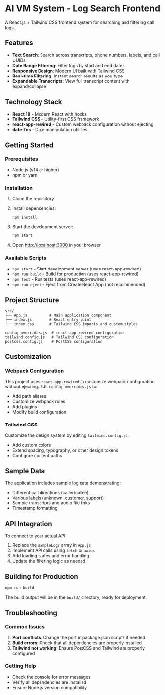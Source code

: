 # AI VM System - Log Search Frontend

A React.js + Tailwind CSS frontend system for searching and filtering call logs.

## Features

- **Text Search**: Search across transcripts, phone numbers, labels, and call UUIDs
- **Date Range Filtering**: Filter logs by start and end dates
- **Responsive Design**: Modern UI built with Tailwind CSS
- **Real-time Filtering**: Instant search results as you type
- **Expandable Transcripts**: View full transcript content with expand/collapse

## Technology Stack

- **React 18** - Modern React with hooks
- **Tailwind CSS** - Utility-first CSS framework
- **react-app-rewired** - Custom webpack configuration without ejecting
- **date-fns** - Date manipulation utilities

## Getting Started

### Prerequisites

- Node.js (v14 or higher)
- npm or yarn

### Installation

1. Clone the repository
2. Install dependencies:
   ```bash
   npm install
   ```

3. Start the development server:
   ```bash
   npm start
   ```

4. Open [http://localhost:3000](http://localhost:3000) in your browser

### Available Scripts

- `npm start` - Start development server (uses react-app-rewired)
- `npm run build` - Build for production (uses react-app-rewired)
- `npm test` - Run tests (uses react-app-rewired)
- `npm run eject` - Eject from Create React App (not recommended)

## Project Structure

```
src/
├── App.js          # Main application component
├── index.js        # React entry point
└── index.css       # Tailwind CSS imports and custom styles

config-overrides.js  # react-app-rewired configuration
tailwind.config.js   # Tailwind CSS configuration
postcss.config.js    # PostCSS configuration
```

## Customization

### Webpack Configuration

This project uses `react-app-rewired` to customize webpack configuration without ejecting. Edit `config-overrides.js` to:

- Add path aliases
- Customize webpack rules
- Add plugins
- Modify build configuration

### Tailwind CSS

Customize the design system by editing `tailwind.config.js`:

- Add custom colors
- Extend spacing, typography, or other design tokens
- Configure content paths

## Sample Data

The application includes sample log data demonstrating:

- Different call directions (caller/callee)
- Various labels (unknown, customer, support)
- Sample transcripts and audio file links
- Timestamp formatting

## API Integration

To connect to your actual API:

1. Replace the `sampleLogs` array in `App.js`
2. Implement API calls using `fetch` or `axios`
3. Add loading states and error handling
4. Update the filtering logic as needed

## Building for Production

```bash
npm run build
```

The build output will be in the `build/` directory, ready for deployment.

## Troubleshooting

### Common Issues

1. **Port conflicts**: Change the port in package.json scripts if needed
2. **Build errors**: Check that all dependencies are properly installed
3. **Tailwind not working**: Ensure PostCSS and Tailwind are properly configured

### Getting Help

- Check the console for error messages
- Verify all dependencies are installed
- Ensure Node.js version compatibility 